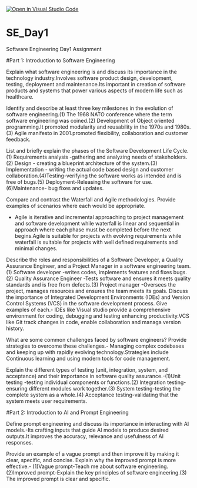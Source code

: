 [![Open in Visual Studio Code](https://classroom.github.com/assets/open-in-vscode-2e0aaae1b6195c2367325f4f02e2d04e9abb55f0b24a779b69b11b9e10269abc.svg)](https://classroom.github.com/online_ide?assignment_repo_id=15613487&assignment_repo_type=AssignmentRepo)
# SE_Day1
Software Engineering Day1 Assignment

#Part 1: Introduction to Software Engineering

Explain what software engineering is and discuss its importance in the technology industry.Involves software product design, development, testing, deployment and maintenance.Its important in creation of software products and systems that power various aspects of modern life such as healthcare.


Identify and describe at least three key milestones in the evolution of software engineering.(1) The 1968 NATO conference where the term software engineering was coined.(2) Development of Object oriented programming.It promoted modularity and reusability in the 1970s and 1980s.(3) Agile manifesto in 2001.promoted flexibility, collaboration and customer feedback.


List and briefly explain the phases of the Software Development Life Cycle.(1) Requirements analysis -gathering and analyzing needs of stakeholders.(2) Design - creating a blueprint architecture of the system.(3) Implementation - writing the actual code based design and customer collaboration.(4)Testing-verifying the software works as intended and is free of bugs.(5) Deployment-Releasing the software for use.(6)Maintenance- bug fixes and updates.


Compare and contrast the Waterfall and Agile methodologies. Provide examples of scenarios where each would be appropriate.
- Agile is iterative and incremental approaching to project management and software development while waterfall is linear and sequential in approach where each phase must be completed before the next begins.Agile is suitable for projects with evolving requirements while waterfall is suitable for projects with well defined requirements and minimal changes.

Describe the roles and responsibilities of a Software Developer, a Quality Assurance Engineer, and a Project Manager in a software engineering team.
(1) Software developer -writes codes, implements features and fixes bugs.
(2) Quality Assurance Engineer -Tests software and ensures it meets quality standards and is free from defects.(3) Project manager -Oversees the project, manages resources and ensures the team meets its goals.
Discuss the importance of Integrated Development Environments (IDEs) and Version Control Systems (VCS) in the software development process. Give examples of each.- IDEs like Visual studio provide a comprehensive environment for coding, debugging and testing enhancing productivity.VCS like Git track changes in code, enable collaboration and managa version history.


What are some common challenges faced by software engineers? Provide strategies to overcome these challenges.-
Managing complex codebases and keeping up with rapidly evolving technology.Strategies include Continuous learning and using modern tools for code management.

Explain the different types of testing (unit, integration, system, and acceptance) and their importance in software quality assurance.-(1)Unit testing -testing individual components or functions.(2) Integration testing-ensuring different modules work together.(3) System testing-testing the complete system as a whole.(4) Acceptance testing-validating that the system meets user requirements.


#Part 2: Introduction to AI and Prompt Engineering


Define prompt engineering and discuss its importance in interacting with AI models.-Its crafting inputs that guide AI models to produce desired outputs.It improves the accuracy, relevance and usefulness of AI responses.


Provide an example of a vague prompt and then improve it by making it clear, specific, and concise. Explain why the improved prompt is more effective.- (1)Vague prompt-Teach me about software engineering.(2)Improved prompt-Explain the key principles of software engineering.(3) The improved prompt is clear and specific.
